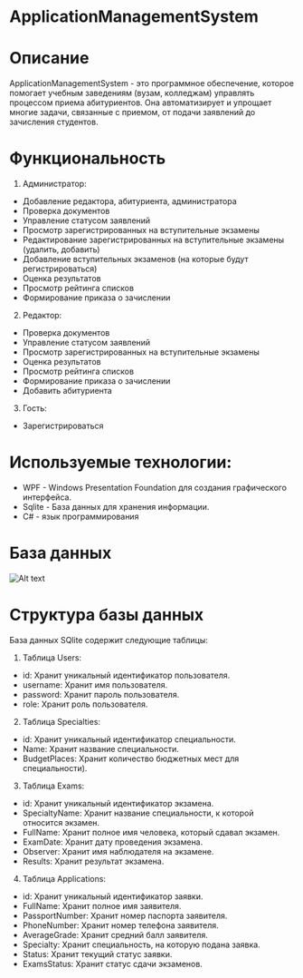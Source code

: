 # ApplicationManagementSystem
# Описание
ApplicationManagementSystem - это программное обеспечение, которое помогает учебным заведениям (вузам, колледжам) управлять процессом приема абитуриентов. 
Она автоматизирует и упрощает многие задачи, связанные с приемом, от подачи заявлений до зачисления студентов.
# Функциональность
1. Администратор:
* Добавление редактора, абитуриента, администратора
* Проверка документов
* Управление статусом заявлений
* Просмотр зарегистрированных на вступительные экзамены
* Редактирование зарегистрированных на вступительные экзамены (удалить, добавить)
* Добавление вступительных экзаменов (на которые будут регистрироваться)
* Оценка результатов
* Просмотр рейтинга списков
* Формирование приказа о зачислении
2. Редактор:
* Проверка документов
* Управление статусом заявлений
* Просмотр зарегистрированных на вступительные экзамены
* Оценка результатов
* Просмотр рейтинга списков
* Формирование приказа о зачислении
* Добавить абитуриента
3. Гость:
* Зарегистрироваться

# Используемые технологии:
* WPF - Windows Presentation Foundation для создания графического интерфейса.
* Sqlite - База данных для хранения информации.
* C# - язык программирования
# База данных
![Alt text](bd.jpg)
# Структура базы данных
База данных SQlite содержит следующие таблицы:
1. Таблица Users:

* id: Хранит уникальный идентификатор пользователя.
* username: Хранит имя пользователя.
* password: Хранит пароль пользователя.
* role: Хранит роль пользователя.

2. Таблица Specialties:

* id: Хранит уникальный идентификатор специальности.
* Name: Хранит название специальности.
* BudgetPlaces: Хранит количество бюджетных мест для специальности).

3. Таблица Exams:

* id: Хранит уникальный идентификатор экзамена.
* SpecialtyName: Хранит название специальности, к которой относится экзамен.
* FullName: Хранит полное имя человека, который сдавал экзамен.
* ExamDate: Хранит дату проведения экзамена.
* Observer: Хранит имя наблюдателя на экзамене.
* Results: Хранит результат экзамена.

4. Таблица Applications:

* id: Хранит уникальный идентификатор заявки.
* FullName: Хранит полное имя заявителя.
* PassportNumber: Хранит номер паспорта заявителя.
* PhoneNumber: Хранит номер телефона заявителя.
* AverageGrade: Хранит средний балл заявителя.
* Specialty: Хранит специальность, на которую подана заявка.
* Status: Хранит текущий статус заявки.
* ExamsStatus: Хранит статус сдачи экзаменов.


